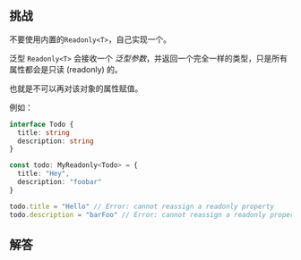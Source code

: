 ## 挑战



不要使用内置的`Readonly<T>`，自己实现一个。

泛型 `Readonly<T>` 会接收一个 _泛型参数_，并返回一个完全一样的类型，只是所有属性都会是只读 (readonly) 的。

也就是不可以再对该对象的属性赋值。

例如：

```ts
interface Todo {
  title: string
  description: string
}

const todo: MyReadonly<Todo> = {
  title: "Hey",
  description: "foobar"
}

todo.title = "Hello" // Error: cannot reassign a readonly property
todo.description = "barFoo" // Error: cannot reassign a readonly property
```

## 解答

